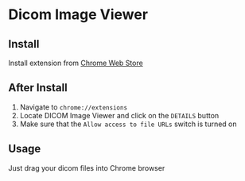 # Dicom Image Viewer

## Install 

Install extension from [Chrome Web Store](https://chrome.google.com/webstore/category/extensions) 

## After Install

1. Navigate to `chrome://extensions`
2. Locate DICOM Image Viewer and click on the `DETAILS` button
3. Make sure that the `Allow access to file URLs` switch is turned on

## Usage

Just drag your dicom files into Chrome browser 



